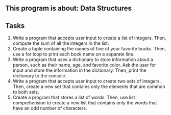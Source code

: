 ## This program is about: Data Structures

## Tasks
1. Write a program that accepts user input to create a list of integers. Then, compute the sum of all the integers in the list.
2. Create a tuple containing the names of five of your favorite books. Then, use a for loop to print each book name on a separate line.
3. Write a program that uses a dictionary to store information about a person, such as their name, age, and favorite color. Ask the user for input and store the information in the dictionary. Then, print the dictionary to the console.
4. Write a program that accepts user input to create two sets of integers. Then, create a new set that contains only the elements that are common to both sets.
5. Create a program that stores a list of words. Then, use list comprehension to create a new list that contains only the words that have an odd number of characters.